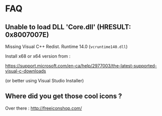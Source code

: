 # FAQ

## Unable to load DLL 'Core.dll' (HRESULT: 0x8007007E)

Missing Visual C++ Redist. Runtime 14.0 (`vcruntime140.dll`)


Install x68 or x64 version from :

https://support.microsoft.com/en-ca/help/2977003/the-latest-supported-visual-c-downloads

(or better using Visual Studio Installer)


## Where did you get those cool icons ?

Over there : http://freeiconshop.com/ 